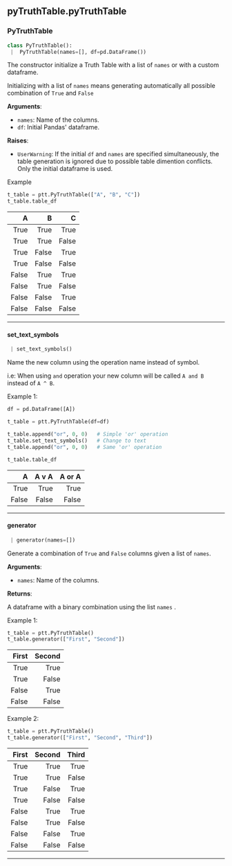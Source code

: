 <a name=".pyTruthTable.pyTruthTable"></a>
## pyTruthTable.pyTruthTable

<a name=".pyTruthTable.pyTruthTable.PyTruthTable"></a>
### PyTruthTable

```python
class PyTruthTable():
 |  PyTruthTable(names=[], df=pd.DataFrame())
```

The constructor initialize a Truth Table with a list of `names` or with a custom dataframe.

Initializing with a list of `names` means generating automatically all
possible combination of `True` and `False`



**Arguments**:

- `names`: Name of the columns.
- `df`: Initial Pandas' dataframe.

**Raises**:

- `UserWarning`: If the initial `df` and `names` are specified simultaneously,
the table generation is ignored due to possible table dimention conflicts. Only the
initial dataframe is used.

Example

``` python
t_table = ptt.PyTruthTable(["A", "B", "C"])
t_table.table_df
```

|     A |     B |     C |
|------:|------:|------:|
| True  | True  | True  |
| True  | True  | False |
| True  | False | True  |
| True  | False | False |
| False | True  | True  |
| False | True  | False |
| False | False | True  |
| False | False | False |

---

<a name=".pyTruthTable.pyTruthTable.PyTruthTable.set_text_symbols"></a>
#### set\_text\_symbols

```python
 | set_text_symbols()
```

Name the new column using the operation name instead of symbol.

i.e: When using `and` operation your new column will be called `A and B` instead of `A ^ B`.

Example 1:

``` python
df = pd.DataFrame([A])

t_table = ptt.PyTruthTable(df=df)

t_table.append("or", 0, 0)   # Simple 'or' operation
t_table.set_text_symbols()   # Change to text
t_table.append("or", 0, 0)   # Same 'or' operation

t_table.table_df
```

|     A | A v A | A or A |
|------:|------:|-------:|
| True  | True  | True   |
| False | False | False  |

---

<a name=".pyTruthTable.pyTruthTable.PyTruthTable.generator"></a>
#### generator

```python
 | generator(names=[])
```

Generate a combination of `True` and `False` columns given a list of `names`.

**Arguments**:

- `names`: Name of the columns.

**Returns**:

A dataframe with a binary combination using the list `names` .

Example 1:

``` python
t_table = ptt.PyTruthTable()
t_table.generator(["First", "Second"])
```

| First | Second |
|------:|-------:|
| True  | True   |
| True  | False  |
| False | True   |
| False | False  |

Example 2:

``` python
t_table = ptt.PyTruthTable()
t_table.generator(["First", "Second", "Third"])
```

| First | Second | Third |
|------:|-------:|------:|
| True  | True   | True  |
| True  | True   | False |
| True  | False  | True  |
| True  | False  | False |
| False | True   | True  |
| False | True   | False |
| False | False  | True  |
| False | False  | False |

---


